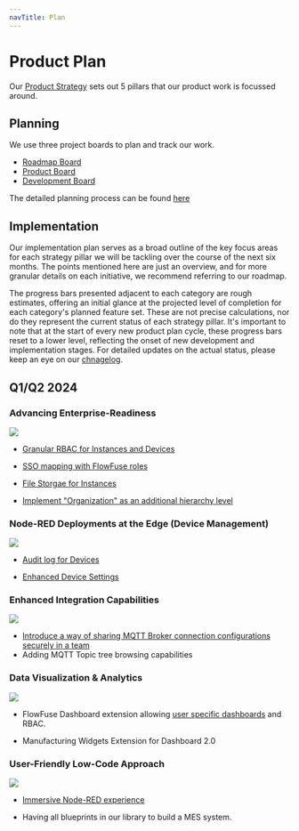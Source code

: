 ```yaml
---
navTitle: Plan
---
```

# Product Plan

Our [Product Strategy](/handbook/product/strategy.md) sets out 5 pillars that our product work is focussed around.

## Planning

We use three project boards to plan and track our work.

 - [Roadmap Board](https://github.com/orgs/FlowFuse/projects/5)
 - [Product Board](https://github.com/orgs/FlowFuse/projects/3/views/1)
 - [Development Board](https://github.com/orgs/FlowFuse/projects/1/views/1)

The detailed planning process can be found [here](../development/releases/planning.md)

## Implementation

Our implementation plan serves as a broad outline of the key focus areas for each strategy pillar we will be tackling over the course of the next six months. The points mentioned here are just an overview, and for more granular details on each initiative, we recommend referring to our roadmap.

The progress bars presented adjacent to each category are rough estimates, offering an initial glance at the projected level of completion for each category's planned feature set. These are not precise calculations, nor do they represent the current status of each strategy pillar. It's important to note that at the start of every new product plan cycle, these progress bars reset to a lower level, reflecting the onset of new development and implementation stages. For detailed updates on the actual status, please keep an eye on our [chnagelog](https://flowfuse.com/changelog/).

## Q1/Q2 2024

### Advancing Enterprise-Readiness 
![](https://geps.dev/progress/20)

- [Granular RBAC for Instances and Devices](https://github.com/FlowFuse/flowfuse/issues/3093)

- [SSO mapping with FlowFuse roles](https://github.com/FlowFuse/flowfuse/issues/2832)

- [File Storgae for Instances](https://github.com/FlowFuse/flowfuse/issues/3056)

- [Implement "Organization" as an additional hierarchy level](https://github.com/FlowFuse/flowfuse/issues/2338)

### Node-RED Deployments at the Edge (Device Management)
![](https://geps.dev/progress/30)

- [Audit log for Devices](https://github.com/FlowFuse/device-agent/issues/188)

- [Enhanced Device Settings](https://github.com/FlowFuse/flowfuse/issues/3172)

### Enhanced Integration Capabilities
![](https://geps.dev/progress/0)

- [Introduce a way of sharing MQTT Broker connection configurations securely in a team](https://github.com/FlowFuse/flowfuse/issues/3444)
- Adding MQTT Topic tree browsing capabilities

### Data Visualization & Analytics
![](https://geps.dev/progress/50)

- FlowFuse Dashboard extension allowing [user specific dashboards](https://github.com/FlowFuse/node-red-dashboard/issues/1) and RBAC.

- Manufacturing Widgets Extension for Dashboard 2.0

### User-Friendly Low-Code Approach 
![](https://geps.dev/progress/30)

- [Immersive Node-RED experience](https://github.com/FlowFuse/flowfuse/issues/2246)

- Having all blueprints in our library to build a MES system.